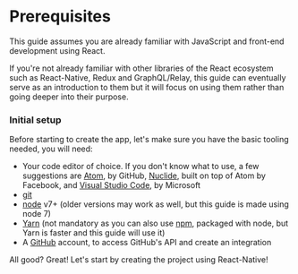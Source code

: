# Prerequisites

This guide assumes you are already familiar with JavaScript and front-end development using React.

If you're not already familiar with other libraries of the React ecosystem such as React-Native, Redux and GraphQL/Relay, this guide can eventually serve as an introduction to them but it will focus on using them rather than going deeper into their purpose.

### Initial setup

Before starting to create the app, let's make sure you have the basic tooling needed, you will need:

* Your code editor of choice. If you don't know what to use, a few suggestions are [Atom](https://atom.io/), by GitHub, [Nuclide](https://nuclide.io/), built on top of Atom by Facebook, and [Visual Studio Code](https://code.visualstudio.com/), by Microsoft
* [git](https://git-scm.com/)
* [node](https://nodejs.org) v7+ \(older versions may work as well, but this guide is made using node 7\)
* [Yarn](https://yarnpkg.com) \(not mandatory as you can also use [npm](https://www.npmjs.com/), packaged with node, but Yarn is faster and this guide will use it\)
* A [GitHub](https://github.com/) account, to access GitHub's API and create an integration

All good? Great! Let's start by creating the project using React-Native!

